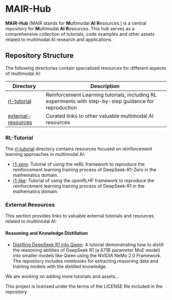 # MAIR-Hub

**MAIR-Hub** (MAIR stands for **M**ultimodal **AI** **R**esources.) is a central repository for **M**ultimodal **AI** **R**esources. This hub serves as a comprehensive collection of tutorials, code examples and other assets related to multimodal AI research and applications.

## Repository Structure

The following directories contain specialized resources for different aspects of multimodal AI:

| Directory | Description |
|-----------|-------------|
| [rl-tutorial](./rl-tutorial/) | Reinforcement Learning tutorials, including RL experiments with step-by-step guidance for reproduction |
| [external-resources](#external-resources) | Curated links to other valuable multimodal AI resources |

### RL-Tutorial

The [rl-tutorial](./rl-tutorial/) directory contains resources focused on reinforcement learning approaches in multimodal AI:

- [r1-zero](./rl-tutorial/r1-zero/): Tutorial of using the veRL framework to reproduce the reinforcement learning training process of DeepSeek-R1-Zero in the mathematics domain.
- [r1-like](./rl-tutorial/r1-like/): Tutorial of using the openRLHF framework to reproduce the reinforcement learning training process of DeepSeek-R1 in the mathematics domain.

### External Resources

This section provides links to valuable external tutorials and resources related to multimodal AI:

#### Reasoning and Knowledge Distillation

- [Distilling DeepSeek R1 into Qwen](https://github.com/NVIDIA/NeMo/blob/main/tutorials/llm/distill_deepseek_r1/REAMDE.rst): A tutorial demonstrating how to distill the reasoning abilities of DeepSeek R1 (a 671B parameter MoE model) into smaller models like Qwen using the NVIDIA NeMo 2.0 Framework. The repository includes notebooks for extracting reasoning data and training models with the distilled knowledge.

We are working on adding more tutorials and assets...

This project is licensed under the terms of the LICENSE file included in the repository.